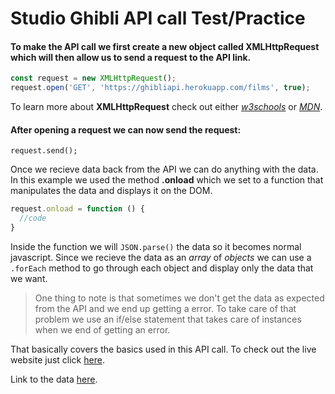 # Studio Ghibli API call Test/Practice

#### To make the API call we first create a new object called XMLHttpRequest which will then allow us to send a request to the API link.

```javascript
const request = new XMLHttpRequest();
request.open('GET', 'https://ghibliapi.herokuapp.com/films', true);
```

To learn more about **XMLHttpRequest** check out either [_w3schools_](https://www.w3schools.com/xml/xml_http.asp) or [_MDN_](https://developer.mozilla.org/en-US/docs/Web/API/XMLHttpRequest).


#### After opening a request we can now send the request:


```javacript
request.send();
```


Once we recieve data back from the API we can do anything with the data. In this example we used the method **.onload** which we set to a function that manipulates the data and displays it on the DOM.


```javascript
request.onload = function () {
  //code
}
```


Inside the function we will `JSON.parse()` the data so it becomes normal javascript. Since we recieve the data as an *array* of *objects* we can use a `.forEach` method to go through each object and display only the data that we want. 



> One thing to note is that sometimes we don't get the data as expected from the API and we end up getting a error. To take care of that problem we use an if/else statement that takes care of instances when we end of getting an error.



That basically covers the basics used in this API call. To check out the live website just click [here](https://jenesh.github.io/TestStudioGhibliAPI/).

Link to the data [here](https://ghibliapi.herokuapp.com/films).

